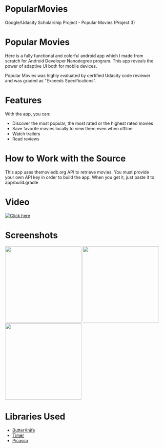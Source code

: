 # PopularMovies
Google/Udacity Scholarship Project - Popular Movies (Project 3)

# Popular Movies
Here is a fully functional and colorful android app which I made from scratch for Android Developer Nanodegree program. This app reveals the power of adaptive UI both for mobile devices.

Popular Movies was highly evaluated by certified Udacity code reviewer and was graded as "Exceeds Specifications".

# Features
With the app, you can:
* Discover the most popular, the most rated or the highest rated movies
* Save favorite movies locally to view them even when offline
* Watch trailers
* Read reviews

# How to Work with the Source
This app uses themoviedb.org API to retrieve movies. You must provide your own API key in order to build the app. When you get it, just paste it to: app/build.gradle

# Video 
[![Click here](https://i.imgur.com/zeA54t4.png)](https://www.youtube.com/watch?v=JJDY8ewjTaM&t)

# Screenshots
<img src="https://i.imgur.com/gsGMJov.jpg" width="250"> <img src="https://i.imgur.com/TFnc6u7.jpg" width="250">
<img src="https://i.imgur.com/AcJ0Hvi.jpg" width="250"> 

# Libraries Used
* [ButterKnife](http://jakewharton.github.io/butterknife/)
* [Timer](https://github.com/JakeWharton/timber)
* [Picasso](http://square.github.io/picasso/) 



